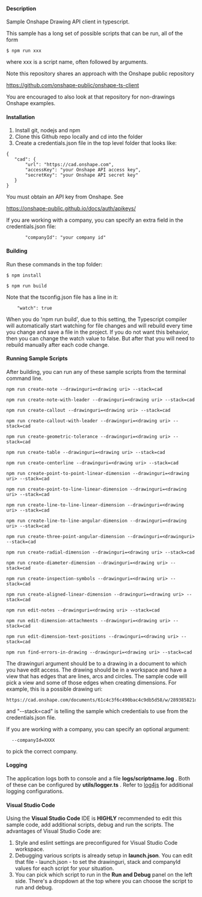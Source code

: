 #### Description
Sample Onshape Drawing API client in typescript.

This sample has a long set of possible scripts that can be run, all of the form

	$ npm run xxx

where xxx is a script name, often followed by arguments.

Note this repository shares an approach with the Onshape public repository

https://github.com/onshape-public/onshape-ts-client

You are encouraged to also look at that repository for non-drawings Onshape examples.

#### Installation

1. Install git, nodejs and npm
1. Clone this Github repo locally and cd into the folder
1. Create a credentials.json file in the top level folder that looks like:

```
{
   "cad": {
       "url": "https://cad.onshape.com",
       "accessKey": "your Onshape API access key",
       "secretKey": "your Onshape API secret key"
   }
}
```

You must obtain an API key from Onshape.  See

https://onshape-public.github.io/docs/auth/apikeys/

If you are working with a company, you can specify an extra field in the credentials.json
file:

```
       "companyId": "your company id"
```

#### Building

Run these commands in the top folder:

    $ npm install

    $ npm run build
    
Note that the tsconfig.json file has a line in it:

```
    "watch": true
```

When you do 'npm run build', due to this setting, the Typescript compiler will automatically start watching for file changes and will rebuild every time you change and save a file in the project.
If you do not want this behavior, then you can change the watch value to false.  But after that you will need to rebuild manually after each code change.

#### Running Sample Scripts

After building, you can run any of these sample scripts from the terminal command line.

```
npm run create-note --drawinguri=<drawing uri> --stack=cad

npm run create-note-with-leader --drawinguri=<drawing uri> --stack=cad

npm run create-callout --drawinguri=<drawing uri> --stack=cad

npm run create-callout-with-leader --drawinguri=<drawing uri> --stack=cad

npm run create-geometric-tolerance --drawinguri=<drawing uri> --stack=cad

npm run create-table --drawinguri=<drawing uri> --stack=cad

npm run create-centerline --drawinguri=<drawing uri> --stack=cad

npm run create-point-to-point-linear-dimension --drawinguri=<drawing uri> --stack=cad

npm run create-point-to-line-linear-dimension --drawinguri=<drawing uri> --stack=cad

npm run create-line-to-line-linear-dimension --drawinguri=<drawing uri> --stack=cad

npm run create-line-to-line-angular-dimension --drawinguri=<drawing uri> --stack=cad

npm run create-three-point-angular-dimension --drawinguri=<drawinguri> --stack=cad

npm run create-radial-dimension --drawinguri=<drawing uri> --stack=cad

npm run create-diameter-dimension --drawinguri=<drawing uri> --stack=cad

npm run create-inspection-symbols --drawinguri=<drawing uri> --stack=cad

npm run create-aligned-linear-dimension --drawinguri=<drawing uri> --stack=cad

npm run edit-notes --drawinguri=<drawing uri> --stack=cad

npm run edit-dimension-attachments --drawinguri=<drawing uri> --stack=cad

npm run edit-dimension-text-positions --drawinguri=<drawing uri> --stack=cad

npm run find-errors-in-drawing --drawinguri=<drawing uri> --stack=cad
```

The drawinguri argument should be to a drawing in a document to which you have edit access.  The drawing should be in a workspace and have a view that has edges that are lines, arcs and circles. The sample code will pick a view and some of those edges when creating dimensions. For example, this is a possible drawing uri:

```
https://cad.onshape.com/documents/61c4c3f6c490bac4c9db5d58/w/289385821d88d91849a7cd70/e/ae3c0bd456a8cd3f3d40dddc
```

and "--stack=cad" is telling the sample which credentials to use from the credentials.json file.

If you are working with a company, you can specify an optional argument:

```
  --companyId=XXXX
```

to pick the correct company.

#### Logging

The application logs both to console and a file **logs/scriptname.log** . Both of these can be configured by **utils/logger.ts** .
Refer to [log4js](https://log4js-node.github.io/log4js-node/) for additional logging configurations.

#### Visual Studio Code

Using the **Visual Studio Code** IDE is **HIGHLY** recommended to edit this sample code, add additional scripts, debug and run the scripts.  The advantages of Visual Studio Code are:

1. Style and eslint settings are preconfigured for Visual Studio Code workspace.
2. Debugging various scripts is already setup in **launch.json**.  You can edit that file - launch.json - to set the drawinguri, stack and companyId values for each script for your situation.
3. You can pick which script to run in the **Run and Debug** panel on the left side.  There's a dropdown at the top where you can choose the script to run and debug.
